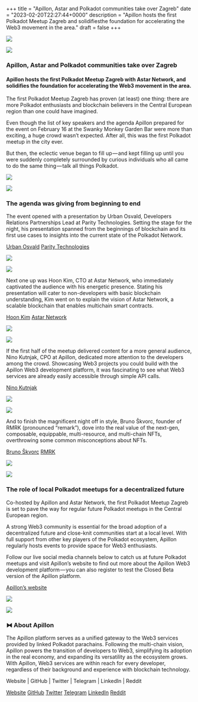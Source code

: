 +++
title = "Apillon, Astar and Polkadot communities take over Zagreb"
date = "2023-02-20T22:27:44+0000"
description = "Apillon hosts the first Polkadot Meetup Zagreb and solidifiesthe foundation for accelerating the Web3 movement  in the area."
draft = false
+++

![](/images/a844d10c65e28a8e639c57c5838e46e3.jpeg)


![](/images/a844d10c65e28a8e639c57c5838e46e3.jpeg)


### Apillon, Astar and Polkadot communities take over Zagreb


#### Apillon hosts the first Polkadot Meetup Zagreb with Astar Network, and solidifies the foundation for accelerating the Web3 movement in the area.


The first Polkadot Meetup Zagreb has proven (at least) one thing: there are more Polkadot enthusiasts and blockchain believers in the Central European region than one could have imagined.


Even though the list of key speakers and the agenda Apillon prepared for the event on February 16 at the Swanky Monkey Garden Bar were more than exciting, a huge crowd wasn’t expected. After all, this was the first Polkadot meetup in the city ever.


But then, the eclectic venue began to fill up — and kept filling up until you were suddenly completely surrounded by curious individuals who all came to do the same thing — talk all things Polkadot.


![](/images/23240a4b52d13cbc85536f4f7b4eec4f.jpeg)


![](/images/23240a4b52d13cbc85536f4f7b4eec4f.jpeg)


### The agenda was giving from beginning to end


The event opened with a presentation by Urban Osvald, Developers Relations Partnerships Lead at Parity Technologies. Setting the stage for the night, his presentation spanned from the beginnings of blockchain and its first use cases to insights into the current state of the Polkadot Network.

[Urban Osvald](https://www.linkedin.com/in/urbanosvald?miniProfileUrn=urn%3Ali%3Afs_miniProfile%3AACoAAA3RvzQB8V-f60ZJ8qD4WrE7qJzjsI1eMdM&lipi=urn%3Ali%3Apage%3Ad_flagship3_search_srp_all%3BahFQJQjLRUyuU7lceZpDPQ%3D%3D)
[Parity Technologies](https://www.parity.io/)

![](/images/1a817cd4fd9f123c87eba444805bc7e9.jpeg)


![](/images/1a817cd4fd9f123c87eba444805bc7e9.jpeg)


Next one up was Hoon Kim, CTO at Astar Network, who immediately captivated the audience with his energetic presence. Stating his presentation will cater to non-developers with basic blockchain understanding, Kim went on to explain the vision of Astar Network, a scalable blockchain that enables multichain smart contracts.

[Hoon Kim](https://www.linkedin.com/in/hoonsubin?miniProfileUrn=urn%3Ali%3Afs_miniProfile%3AACoAACfyKxEBVhLoQHGdId4e6DCOQ7vNprtNzi4&lipi=urn%3Ali%3Apage%3Ad_flagship3_search_srp_all%3BlmPHK5gfQtOWERp8KbnZhQ%3D%3D)
[Astar Network](https://astar.network/)

![](/images/7cce42648a460f2a6c247d66197e60aa.jpeg)


![](/images/7cce42648a460f2a6c247d66197e60aa.jpeg)


If the first half of the meetup delivered content for a more general audience, Nino Kutnjak, CPO at Apillon, dedicated more attention to the developers among the crowd. Showcasing Web3 projects you could build with the Apillon Web3 development platform, it was fascinating to see what Web3 services are already easily accessible through simple API calls.

[Nino Kutnjak](https://www.linkedin.com/in/nino-kutnjak?miniProfileUrn=urn%3Ali%3Afs_miniProfile%3AACoAABGGNhkB0NJgJtcZjV2HuvIQLiZQuj5t_d8&lipi=urn%3Ali%3Apage%3Ad_flagship3_search_srp_all%3BC8BuwzYFT9yrnttNhA%2BEug%3D%3D)

![](/images/c09fa7392ec6af2649bd6606fc44ca84.jpeg)


![](/images/c09fa7392ec6af2649bd6606fc44ca84.jpeg)


And to finish the magnificent night off in style, Bruno Škvorc, founder of RMRK (pronounced “remark”), dove into the real value of the next-gen, composable, equippable, multi-resource, and multi-chain NFTs, overthrowing some common misconceptions about NFTs.

[Bruno Škvorc](https://www.linkedin.com/in/swader?miniProfileUrn=urn%3Ali%3Afs_miniProfile%3AACoAAAQH3lsBS-qbow4PhSE0jl1o_ssnfCWnzvY&lipi=urn%3Ali%3Apage%3Ad_flagship3_search_srp_all%3BWFOYD68oR52lRnFCbb1%2F8Q%3D%3D)
[RMRK](https://www.rmrk.app/)

![](/images/3656eea21fb680f218580dd06ea13deb.jpeg)


![](/images/3656eea21fb680f218580dd06ea13deb.jpeg)


### The role of local Polkadot meetups for a decentralized future


Co-hosted by Apillon and Astar Network, the first Polkadot Meetup Zagreb is set to pave the way for regular future Polkadot meetups in the Central European region.


A strong Web3 community is essential for the broad adoption of a decentralized future and close-knit communities start at a local level. With full support from other key players of the Polkadot ecosystem, Apillon regularly hosts events to provide space for Web3 enthusiasts.


Follow our live social media channels below to catch us at future Polkadot meetups and visit Apillon’s website to find out more about the Apillon Web3 development platform — you can also register to test the Closed Beta version of the Apillon platform.

[Apillon’s website](https://wiki.apillon.io/)

![](/images/a8aad625f3d1325db920f2062de72077.png)


![](/images/a8aad625f3d1325db920f2062de72077.png)


### ⧓ About Apillon


The Apillon platform serves as a unified gateway to the Web3 services provided by linked Polkadot parachains. Following the multi-chain vision, Apillon powers the transition of developers to Web3, simplifying its adoption in the real economy, and expanding its versatility as the ecosystem grows. With Apillon, Web3 services are within reach for every developer, regardless of their background and experience with blockchain technology.


Website | GitHub | Twitter | Telegram | LinkedIn | Reddit

[Website](https://apillon.io/)
[GitHub](https://github.com/Apillon-web3)
[Twitter](https://twitter.com/apillon)
[Telegram](https://t.me/Apillon)
[LinkedIn](https://www.linkedin.com/company/apillon/)
[Reddit](https://www.reddit.com/r/apillon/)